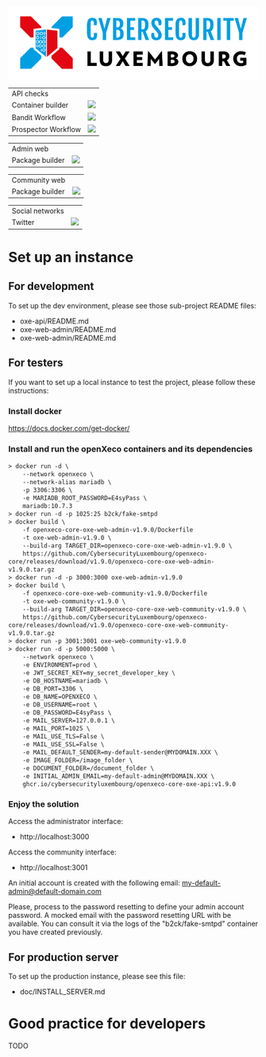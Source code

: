 ![logo](./static/cyberlux-logo.jpg?raw=true "CYBERSECURITY Luxembourg")

<table>
<tr>
  <td>API checks</td>
</tr>
<tr>
  <td>Container builder</td>
  <td><a href="https://github.com/CybersecurityLuxembourg/openxeco/actions/workflows/oxe-api_docker.yml"><img src="https://github.com/CybersecurityLuxembourg/openxeco/actions/workflows/oxe-api_docker.yml/badge.svg" /></a></td>
</tr>
<tr>
  <td>Bandit Workflow</td>
  <td><a href="https://github.com/CybersecurityLuxembourg/openxeco/actions/workflows/oxe-api_pycqa-bandit.yml"><img src="https://github.com/CybersecurityLuxembourg/openxeco/actions/workflows/oxe-api_pycqa-bandit.yml/badge.svg" /></a></td>
</tr>
<tr>
  <td>Prospector Workflow</td>
  <td><a href="https://github.com/CybersecurityLuxembourg/openxeco/actions/workflows/oxe-api_pycqa-prospector.yml"><img src="https://github.com/CybersecurityLuxembourg/openxeco/actions/workflows/oxe-api_pycqa-prospector.yml/badge.svg" /></a></td>
</tr>
</table>

<table>
<tr>
  <td>Admin web</td>
</tr>
<tr>
  <td>Package builder</td>
  <td><a href="https://github.com/CybersecurityLuxembourg/openxeco/actions/workflows/oxe-web-admin_package.yml"><img src="https://github.com/CybersecurityLuxembourg/openxeco/actions/workflows/oxe-web-admin_package.yml/badge.svg" /></a></td>
</tr>
</table>

<table>
<tr>
  <td>Community web</td>
</tr>
<tr>
  <td>Package builder</td>
  <td><a href="https://github.com/CybersecurityLuxembourg/openxeco/actions/workflows/oxe-web-community_package.yml"><img src="https://github.com/CybersecurityLuxembourg/openxeco/actions/workflows/oxe-web-community_package.yml/badge.svg" /></a></td>
</tr>
</table>

<table>
<tr>
  <td>Social networks</td>
</tr>
<tr>
  <td>Twitter</td>
  <td><a href="https://twitter.com/cyberluxembourg"><img src="https://img.shields.io/twitter/follow/cyberluxembourg.svg?style=social&label=Follow" /></a></td>
</tr>
</table>

# Set up an instance

## For development

To set up the dev environment, please see those sub-project README files:

- oxe-api/README.md
- oxe-web-admin/README.md
- oxe-web-admin/README.md

## For testers

If you want to set up a local instance to test the project, please follow these instructions:

### Install docker

https://docs.docker.com/get-docker/

### Install and run the openXeco containers and its dependencies

```
> docker run -d \
    --network openxeco \
    --network-alias mariadb \
    -p 3306:3306 \
    -e MARIADB_ROOT_PASSWORD=E4syPass \
    mariadb:10.7.3
> docker run -d -p 1025:25 b2ck/fake-smtpd
> docker build \
    -f openxeco-core-oxe-web-admin-v1.9.0/Dockerfile
    -t oxe-web-admin-v1.9.0 \
    --build-arg TARGET_DIR=openxeco-core-oxe-web-admin-v1.9.0 \
    https://github.com/CybersecurityLuxembourg/openxeco-core/releases/download/v1.9.0/openxeco-core-oxe-web-admin-v1.9.0.tar.gz
> docker run -d -p 3000:3000 oxe-web-admin-v1.9.0
> docker build \
    -f openxeco-core-oxe-web-community-v1.9.0/Dockerfile
    -t oxe-web-community-v1.9.0 \
    --build-arg TARGET_DIR=openxeco-core-oxe-web-community-v1.9.0 \
    https://github.com/CybersecurityLuxembourg/openxeco-core/releases/download/v1.9.0/openxeco-core-oxe-web-community-v1.9.0.tar.gz
> docker run -p 3001:3001 oxe-web-community-v1.9.0
> docker run -d -p 5000:5000 \
    --network openxeco \
    -e ENVIRONMENT=prod \
    -e JWT_SECRET_KEY=my_secret_developer_key \
    -e DB_HOSTNAME=mariadb \
    -e DB_PORT=3306 \
    -e DB_NAME=OPENXECO \
    -e DB_USERNAME=root \
    -e DB_PASSWORD=E4syPass \
    -e MAIL_SERVER=127.0.0.1 \
    -e MAIL_PORT=1025 \
    -e MAIL_USE_TLS=False \
    -e MAIL_USE_SSL=False \
    -e MAIL_DEFAULT_SENDER=my-default-sender@MYDOMAIN.XXX \
    -e IMAGE_FOLDER=/image_folder \
    -e DOCUMENT_FOLDER=/document_folder \
    -e INITIAL_ADMIN_EMAIL=my-default-admin@MYDOMAIN.XXX \
    ghcr.io/cybersecurityluxembourg/openxeco-core-oxe-api:v1.9.0
```

### Enjoy the solution

Access the administrator interface:
- http://localhost:3000

Access the community interface:
- http://localhost:3001

An initial account is created with the following email: my-default-admin@default-domain.com

Please, process to the password resetting to define your admin account password. A mocked email with the password resetting URL with be available. You can consult it via the logs of the "b2ck/fake-smtpd" container you have created previously.

## For production server

To set up the production instance, please see this file:

- doc/INSTALL_SERVER.md

# Good practice for developers

TODO
